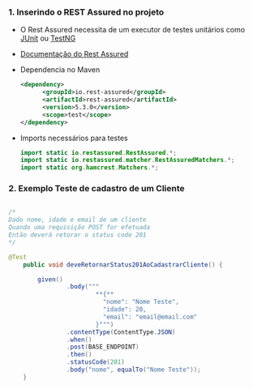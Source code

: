 ### 1. Inserindo o REST Assured no projeto

- O Rest Assured necessita de um executor de testes unitários como [JUnit](https://junit.org/junit5/) ou [TestNG](https://testng.org/doc/index.html)
- [Documentação do Rest Assured](https://rest-assured.io/)
- Dependencia no Maven
    
    ```xml
    <dependency>
          <groupId>io.rest-assured</groupId>
          <artifactId>rest-assured</artifactId>
          <version>5.3.0</version>
          <scope>test</scope>
    </dependency>
    ```
    
- Imports necessários para testes
    
    ```java
    import static io.restassured.RestAssured.*;
    import static io.restassured.matcher.RestAssuredMatchers.*;
    import static org.hamcrest.Matchers.*;
    ```
    

### 2. Exemplo  Teste de cadastro de um Cliente

```java

/*
Dado nome, idade e email de um cliente
Quando uma requisição POST for efetuada
Então deverá retorar o status code 201
*/

@Test
    public void deveRetornarStatus201AoCadastrarCliente() {

        given()
                .body("""
                        **{**
                          "nome": "Nome Teste",
                          "idade": 20,
                          "email": "email@email.com"
                        }""")
                .contentType(ContentType.JSON)
                .when()
                .post(BASE_ENDPOINT)
                .then()
                .statusCode(201)
                .body("nome", equalTo("Nome Teste"));
    }
```